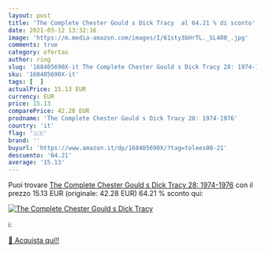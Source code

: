 ```yaml
---
layout: post
title: 'The Complete Chester Gould s Dick Tracy  al 64.21 % di sconto'
date: 2021-03-12 13:32:16
image: 'https://m.media-amazon.com/images/I/61sty3bHrTL._SL400_.jpg'
comments: true
category: ofertas
author: ring
slug: '168405690X-it The Complete Chester Gould s Dick Tracy 28: 1974-1976'
sku: '168405690X-it'
tags: [  ]
actualPrice: 15.13 EUR
currency: EUR
price: 15.13
comparePrice: 42.28 EUR
prodname: 'The Complete Chester Gould s Dick Tracy 28: 1974-1976'
country: 'it'
flag: '🇮🇹'
brand: ''
buyurl: 'https://www.amazon.it/dp/168405690X/?tag=tolees00-21'
descuento: '64.21'
average: '15.13'
---
```


Puoi trovare [The Complete Chester Gould s Dick Tracy 28: 1974-1976](https://www.amazon.it/dp/168405690X/?tag=tolees00-21) con il prezzo 15.13 EUR (originale: 42.28 EUR) 64.21 % sconto qui:

[![The Complete Chester Gould s Dick Tracy ](https://m.media-amazon.com/images/I/61sty3bHrTL._SL400_.jpg)](https://www.amazon.it/dp/168405690X/?tag=tolees00-21)

ℹ️:


[🛒 Acquista qui!!](https://www.amazon.it/dp/168405690X/?tag=tolees00-21)
